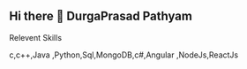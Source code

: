 ## Hi there 👋   DurgaPrasad Pathyam

<!--  A Passionate Full Stack Devoloper
**PrasadPathyam/PrasadPathyam** is a ✨ _special_ ✨ repository because its `README.md` (this file) appears on your GitHub profile.

Here are some ideas to get you started:

- 🔭 I’m currently working on ...  Water Foot print Project
- 🌱 I’m currently learning ... node js, React Js, c# ,Angular
- 👯 I’m looking to collaborate on ...
- 🤔 I’m looking for help with ... Getting Job In Good MNC
- 💬 Ask me about ...Iam a Passionate Devoloper Iam Good At Front end and Backend
- 📫 How to reach me: ... prasadpathyam@gmail.com
- 😄 Pronouns: ...
- ⚡ Fun fact: ...
--> Relevent Skills 
c,c++,Java ,Python,Sql,MongoDB,c#,Angular ,NodeJs,ReactJs
